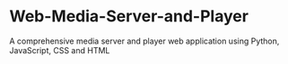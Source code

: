 # Web-Media-Server-and-Player
A comprehensive media server and player web application using Python, JavaScript, CSS and HTML
